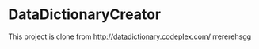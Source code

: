 DataDictionaryCreator
=====================

This project is clone from http://datadictionary.codeplex.com/
rrererehsgg
